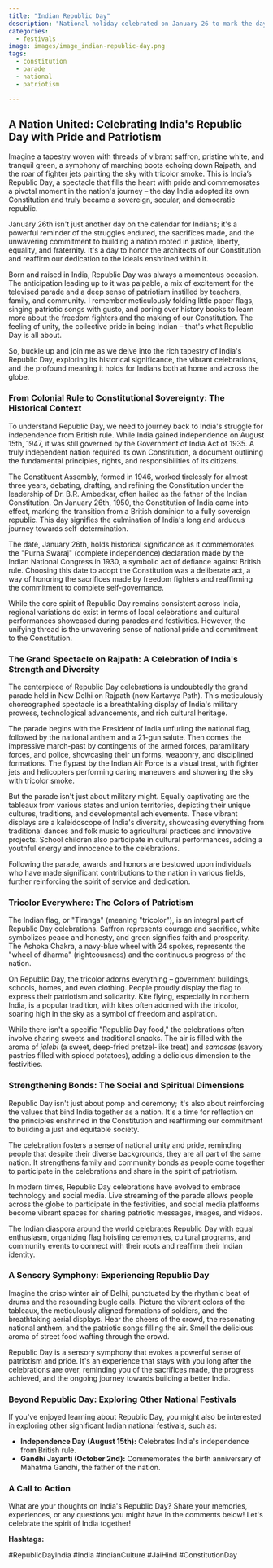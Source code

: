 ```yaml
---
title: "Indian Republic Day"
description: "National holiday celebrated on January 26 to mark the day when the Constitution of India came into effect in 1950."
categories:
  - festivals
image: images/image_indian-republic-day.png
tags:
  - constitution
  - parade
  - national
  - patriotism

---
```


## A Nation United: Celebrating India's Republic Day with Pride and Patriotism

Imagine a tapestry woven with threads of vibrant saffron, pristine white, and tranquil green, a symphony of marching boots echoing down Rajpath, and the roar of fighter jets painting the sky with tricolor smoke. This is India’s Republic Day, a spectacle that fills the heart with pride and commemorates a pivotal moment in the nation's journey – the day India adopted its own Constitution and truly became a sovereign, secular, and democratic republic.

January 26th isn't just another day on the calendar for Indians; it's a powerful reminder of the struggles endured, the sacrifices made, and the unwavering commitment to building a nation rooted in justice, liberty, equality, and fraternity. It's a day to honor the architects of our Constitution and reaffirm our dedication to the ideals enshrined within it.

Born and raised in India, Republic Day was always a momentous occasion. The anticipation leading up to it was palpable, a mix of excitement for the televised parade and a deep sense of patriotism instilled by teachers, family, and community. I remember meticulously folding little paper flags, singing patriotic songs with gusto, and poring over history books to learn more about the freedom fighters and the making of our Constitution. The feeling of unity, the collective pride in being Indian – that's what Republic Day is all about.

So, buckle up and join me as we delve into the rich tapestry of India's Republic Day, exploring its historical significance, the vibrant celebrations, and the profound meaning it holds for Indians both at home and across the globe.

### From Colonial Rule to Constitutional Sovereignty: The Historical Context

To understand Republic Day, we need to journey back to India's struggle for independence from British rule. While India gained independence on August 15th, 1947, it was still governed by the Government of India Act of 1935. A truly independent nation required its own Constitution, a document outlining the fundamental principles, rights, and responsibilities of its citizens.

The Constituent Assembly, formed in 1946, worked tirelessly for almost three years, debating, drafting, and refining the Constitution under the leadership of Dr. B.R. Ambedkar, often hailed as the father of the Indian Constitution. On January 26th, 1950, the Constitution of India came into effect, marking the transition from a British dominion to a fully sovereign republic. This day signifies the culmination of India's long and arduous journey towards self-determination.

The date, January 26th, holds historical significance as it commemorates the "Purna Swaraj" (complete independence) declaration made by the Indian National Congress in 1930, a symbolic act of defiance against British rule. Choosing this date to adopt the Constitution was a deliberate act, a way of honoring the sacrifices made by freedom fighters and reaffirming the commitment to complete self-governance.

While the core spirit of Republic Day remains consistent across India, regional variations do exist in terms of local celebrations and cultural performances showcased during parades and festivities. However, the unifying thread is the unwavering sense of national pride and commitment to the Constitution.

### The Grand Spectacle on Rajpath: A Celebration of India's Strength and Diversity

The centerpiece of Republic Day celebrations is undoubtedly the grand parade held in New Delhi on Rajpath (now Kartavya Path). This meticulously choreographed spectacle is a breathtaking display of India's military prowess, technological advancements, and rich cultural heritage.

The parade begins with the President of India unfurling the national flag, followed by the national anthem and a 21-gun salute. Then comes the impressive march-past by contingents of the armed forces, paramilitary forces, and police, showcasing their uniforms, weaponry, and disciplined formations. The flypast by the Indian Air Force is a visual treat, with fighter jets and helicopters performing daring maneuvers and showering the sky with tricolor smoke.

But the parade isn't just about military might. Equally captivating are the tableaux from various states and union territories, depicting their unique cultures, traditions, and developmental achievements. These vibrant displays are a kaleidoscope of India's diversity, showcasing everything from traditional dances and folk music to agricultural practices and innovative projects. School children also participate in cultural performances, adding a youthful energy and innocence to the celebrations.

Following the parade, awards and honors are bestowed upon individuals who have made significant contributions to the nation in various fields, further reinforcing the spirit of service and dedication.

### Tricolor Everywhere: The Colors of Patriotism

The Indian flag, or "Tiranga" (meaning "tricolor"), is an integral part of Republic Day celebrations. Saffron represents courage and sacrifice, white symbolizes peace and honesty, and green signifies faith and prosperity. The Ashoka Chakra, a navy-blue wheel with 24 spokes, represents the "wheel of dharma" (righteousness) and the continuous progress of the nation.

On Republic Day, the tricolor adorns everything – government buildings, schools, homes, and even clothing. People proudly display the flag to express their patriotism and solidarity. Kite flying, especially in northern India, is a popular tradition, with kites often adorned with the tricolor, soaring high in the sky as a symbol of freedom and aspiration.

While there isn't a specific "Republic Day food," the celebrations often involve sharing sweets and traditional snacks. The air is filled with the aroma of *jalebi* (a sweet, deep-fried pretzel-like treat) and *samosas* (savory pastries filled with spiced potatoes), adding a delicious dimension to the festivities.

### Strengthening Bonds: The Social and Spiritual Dimensions

Republic Day isn't just about pomp and ceremony; it's also about reinforcing the values that bind India together as a nation. It's a time for reflection on the principles enshrined in the Constitution and reaffirming our commitment to building a just and equitable society.

The celebration fosters a sense of national unity and pride, reminding people that despite their diverse backgrounds, they are all part of the same nation. It strengthens family and community bonds as people come together to participate in the celebrations and share in the spirit of patriotism.

In modern times, Republic Day celebrations have evolved to embrace technology and social media. Live streaming of the parade allows people across the globe to participate in the festivities, and social media platforms become vibrant spaces for sharing patriotic messages, images, and videos.

The Indian diaspora around the world celebrates Republic Day with equal enthusiasm, organizing flag hoisting ceremonies, cultural programs, and community events to connect with their roots and reaffirm their Indian identity.

### A Sensory Symphony: Experiencing Republic Day

Imagine the crisp winter air of Delhi, punctuated by the rhythmic beat of drums and the resounding bugle calls. Picture the vibrant colors of the tableaux, the meticulously aligned formations of soldiers, and the breathtaking aerial displays. Hear the cheers of the crowd, the resonating national anthem, and the patriotic songs filling the air. Smell the delicious aroma of street food wafting through the crowd.

Republic Day is a sensory symphony that evokes a powerful sense of patriotism and pride. It's an experience that stays with you long after the celebrations are over, reminding you of the sacrifices made, the progress achieved, and the ongoing journey towards building a better India.

### Beyond Republic Day: Exploring Other National Festivals

If you've enjoyed learning about Republic Day, you might also be interested in exploring other significant Indian national festivals, such as:

*   **Independence Day (August 15th):** Celebrates India's independence from British rule.
*   **Gandhi Jayanti (October 2nd):** Commemorates the birth anniversary of Mahatma Gandhi, the father of the nation.

### A Call to Action

What are your thoughts on India's Republic Day? Share your memories, experiences, or any questions you might have in the comments below! Let's celebrate the spirit of India together!

**Hashtags:**

#RepublicDayIndia #India #IndianCulture #JaiHind #ConstitutionDay

